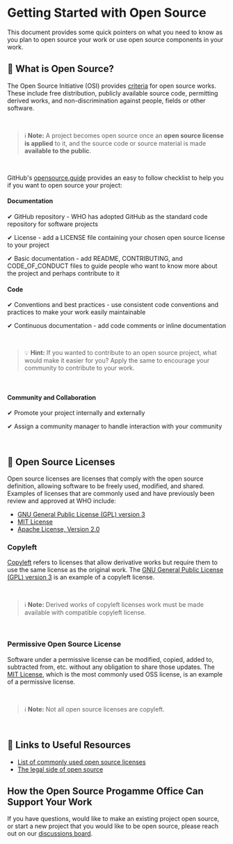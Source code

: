 # Getting Started with Open Source

This document provides some quick pointers on what you need to know as you plan to open source your work or use open source components in your work.

## 🤔 What is Open Source? 

The Open Source Initiative (OSI) provides [criteria](https://opensource.org/osd) for open source works. These include free distribution, publicly available source code, permitting derived works, and non-discrimination against people, fields or other software.

<br>

> ℹ **Note:** A project becomes open source once an **open source license is applied** to it, and the source code or source material is made **available to the public**.

<br>

GitHub's [opensource.guide](https://opensource.guide/starting-a-project/) provides an easy to follow checklist to help you if you want to open source your project:

#### Documentation

✔ GitHub repository - WHO has adopted GitHub as the standard code repository for software projects

✔ License - add a LICENSE file containing your chosen open source license to your project

✔ Basic documentation - add README, CONTRIBUTING, and CODE_OF_CONDUCT files to guide people who want to know more about the project and perhaps contribute to it

#### Code

✔ Conventions and best practices - use consistent code conventions and practices to make your work easily maintainable 

✔ Continuous documentation - add code comments or inline documentation

<br>

> 💡 **Hint:** If you wanted to contribute to an open source project, what would make it easier for you? Apply the same to encourage your community to contribute to your work.

<br>

#### Community and Collaboration

✔ Promote your project internally and externally

✔ Assign a community manager to handle interaction with your community

<br>

## 📄 Open Source Licenses 

Open source licenses are licenses that comply with the open source definition, allowing software to be freely used, modified, and shared. Examples of licenses that are commonly used and have previously been review and approved at WHO include:

- [GNU General Public License (GPL) version 3](https://www.gnu.org/licenses/gpl-3.0.html) 
- [MIT License](https://mit-license.org/)
- [Apache License, Version 2.0](https://httpd.apache.org/docs/2.4/license.html)

### Copyleft 

[Copyleft](https://opensource.org/faq#copyleft) refers to licenses that allow derivative works but require them to use the same license as the original work. The [GNU General Public License (GPL) version 3](https://www.gnu.org/licenses/gpl-3.0.html) is an example of a copyleft license.

<br>

> ℹ **Note:** Derived works of copyleft licenses work must be made available with compatible copyleft license.

<br>

### Permissive Open Source License 

Software under a permissive license can be modified, copied, added to, subtracted from, etc. without any obligation to share those updates. The [MIT License](https://mit-license.org/), which is the most commonly used OSS license, is an example of a permissive license.

<br>

> ℹ **Note:** Not all open source licenses are copyleft.

<br>

## 🔗 Links to Useful Resources

- [List of commonly used open source licenses](https://opensource.org/licenses)
- [The legal side of open source](https://opensource.guide/legal/)

## How the Open Source Progamme Office Can Support Your Work

If you have questions, would like to make an existing project open source, or start a new project that you would like to be open source, please reach out on our [discussions board](https://github.com/WorldHealthOrganization/open-source-communication-channel/discussions).